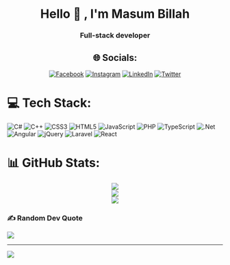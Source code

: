 <h1 align="center">Hello 👋 , I'm  Masum Billah </h1>
<h3 align="center">Full-stack developer</h3>
<div align="center">


## 🌐 Socials:
[![Facebook](https://img.shields.io/badge/Facebook-%231877F2.svg?logo=Facebook&logoColor=white)](https://facebook.com/masumbillah3416) [![Instagram](https://img.shields.io/badge/Instagram-%23E4405F.svg?logo=Instagram&logoColor=white)](https://instagram.com/masum_billah_sujon) [![LinkedIn](https://img.shields.io/badge/LinkedIn-%230077B5.svg?logo=linkedin&logoColor=white)](https://linkedin.com/in/masumbillah3416) [![Twitter](https://img.shields.io/badge/Twitter-%231DA1F2.svg?logo=Twitter&logoColor=white)](https://twitter.com/masumbillah3416) 

</div>


# 💻 Tech Stack:
![C#](https://img.shields.io/badge/c%23-%23239120.svg?style=for-the-badge&logo=c-sharp&logoColor=white) ![C++](https://img.shields.io/badge/c++-%2300599C.svg?style=for-the-badge&logo=c%2B%2B&logoColor=white) ![CSS3](https://img.shields.io/badge/css3-%231572B6.svg?style=for-the-badge&logo=css3&logoColor=white) ![HTML5](https://img.shields.io/badge/html5-%23E34F26.svg?style=for-the-badge&logo=html5&logoColor=white) ![JavaScript](https://img.shields.io/badge/javascript-%23323330.svg?style=for-the-badge&logo=javascript&logoColor=%23F7DF1E) ![PHP](https://img.shields.io/badge/php-%23777BB4.svg?style=for-the-badge&logo=php&logoColor=white) ![TypeScript](https://img.shields.io/badge/typescript-%23007ACC.svg?style=for-the-badge&logo=typescript&logoColor=white) ![.Net](https://img.shields.io/badge/.NET-5C2D91?style=for-the-badge&logo=.net&logoColor=white) ![Angular](https://img.shields.io/badge/angular-%23DD0031.svg?style=for-the-badge&logo=angular&logoColor=white) ![jQuery](https://img.shields.io/badge/jquery-%230769AD.svg?style=for-the-badge&logo=jquery&logoColor=white) ![Laravel](https://img.shields.io/badge/laravel-%23FF2D20.svg?style=for-the-badge&logo=laravel&logoColor=white) ![React](https://img.shields.io/badge/react-%2320232a.svg?style=for-the-badge&logo=react&logoColor=%2361DAFB)
# 📊 GitHub Stats:

<div align="center">
  
![](https://github-readme-stats.vercel.app/api?username=masumbillah3416&theme=dark&hide_border=false&include_all_commits=false&count_private=false)<br/>
![](https://github-readme-streak-stats.herokuapp.com/?user=masumbillah3416&theme=dark&hide_border=false)<br/>
![](https://github-readme-stats.vercel.app/api/top-langs/?username=masumbillah3416&theme=dark&hide_border=false&include_all_commits=false&count_private=false&layout=compact)
  
</div>

### ✍️ Random Dev Quote
![](https://quotes-github-readme.vercel.app/api?type=horizontal&theme=radical)

---
[![](https://visitcount.itsvg.in/api?id=masumbillah3416&icon=0&color=0)](https://visitcount.itsvg.in)
